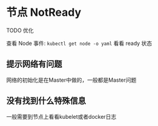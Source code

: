 # 节点 NotReady

TODO 优化

查看 Node 事件: `kubectl get node -o yaml` 看看 ready 状态

## 提示网络有问题

网络的初始化是在Master中做的，一般都是Master问题
 
## 没有找到什么特殊信息

一般需要到节点上看看kubelet或者docker日志